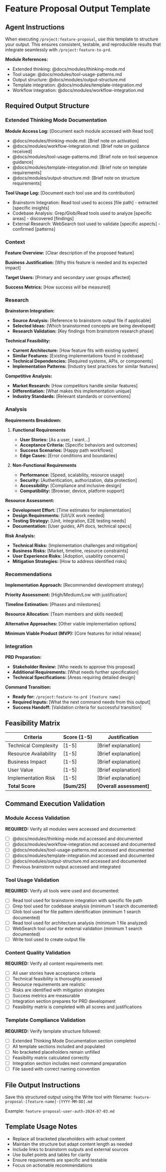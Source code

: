# Feature Proposal Output Template

## Agent Instructions

When executing `/project:feature-proposal`, use this template to structure your output. This ensures consistent, testable, and reproducible results that integrate seamlessly with `/project:feature-to-prd`.

**Module References:**
- Extended thinking: @docs/modules/thinking-mode.md
- Tool usage: @docs/modules/tool-usage-patterns.md  
- Output structure: @docs/modules/output-structure.md
- Template integration: @docs/modules/template-integration.md
- Workflow integration: @docs/modules/workflow-integration.md

## Required Output Structure

### Extended Thinking Mode Documentation
**Module Access Log:** [Document each module accessed with Read tool]
- @docs/modules/thinking-mode.md: [Brief note on activation]
- @docs/modules/workflow-integration.md: [Brief note on guidance received]
- @docs/modules/tool-usage-patterns.md: [Brief note on tool sequence guidance]
- @docs/modules/template-integration.md: [Brief note on template requirements]
- @docs/modules/output-structure.md: [Brief note on structure requirements]

**Tool Usage Log:** [Document each tool use and its contribution]
- Brainstorm Integration: Read tool used to access [file path] - extracted [specific insights]
- Codebase Analysis: Grep/Glob/Read tools used to analyze [specific areas] - discovered [findings]
- External Research: WebSearch tool used to validate [specific aspects] - confirmed [patterns]

### Context
**Feature Overview:** [Clear description of the proposed feature]

**Business Justification:** [Why this feature is needed and its expected impact]

**Target Users:** [Primary and secondary user groups affected]

**Success Metrics:** [How success will be measured]

### Research
**Brainstorm Integration:**
- **Source Analysis:** [Reference to brainstorm output file if applicable]
- **Selected Ideas:** [Which brainstormed concepts are being developed]
- **Research Validation:** [Key findings from brainstorm research phase]

**Technical Feasibility:**
- **Current Architecture:** [How feature fits with existing system]
- **Similar Features:** [Existing implementations found in codebase]
- **Technical Dependencies:** [Required systems, APIs, or components]
- **Implementation Patterns:** [Industry best practices for similar features]

**Competitive Analysis:**
- **Market Research:** [How competitors handle similar features]
- **Differentiation:** [What makes this implementation unique]
- **Industry Standards:** [Relevant standards or conventions]

### Analysis
**Requirements Breakdown:**
1. **Functional Requirements**
   - **User Stories:** [As a user, I want...]
   - **Acceptance Criteria:** [Specific behaviors and outcomes]
   - **Success Scenarios:** [Happy path workflows]
   - **Edge Cases:** [Error conditions and boundaries]

2. **Non-Functional Requirements**
   - **Performance:** [Speed, scalability, resource usage]
   - **Security:** [Authentication, authorization, data protection]
   - **Accessibility:** [Compliance and inclusive design]
   - **Compatibility:** [Browser, device, platform support]

**Resource Assessment:**
- **Development Effort:** [Time estimates for implementation]
- **Design Requirements:** [UI/UX work needed]
- **Testing Strategy:** [Unit, integration, E2E testing needs]
- **Documentation:** [User guides, API docs, technical specs]

**Risk Analysis:**
- **Technical Risks:** [Implementation challenges and mitigation]
- **Business Risks:** [Market, timeline, resource constraints]
- **User Experience Risks:** [Adoption, usability concerns]
- **Mitigation Strategies:** [How to address identified risks]

### Recommendations
**Implementation Approach:** [Recommended development strategy]

**Priority Assessment:** [High/Medium/Low with justification]

**Timeline Estimation:** [Phases and milestones]

**Resource Allocation:** [Team members and skills needed]

**Alternative Approaches:** [Other viable implementation options]

**Minimum Viable Product (MVP):** [Core features for initial release]

### Integration
**PRD Preparation:**
- **Stakeholder Review:** [Who needs to approve this proposal]
- **Additional Requirements:** [What needs further specification]
- **Technical Specifications:** [Areas requiring detailed design]

**Command Transition:**
- **Ready for:** `/project:feature-to-prd [feature name]`
- **Required Inputs:** [What the next command needs from this output]
- **Success Handoff:** [Validation criteria for successful transition]

## Feasibility Matrix

| Criteria | Score (1-5) | Justification |
|----------|-------------|---------------|
| Technical Complexity | [1-5] | [Brief explanation] |
| Resource Availability | [1-5] | [Brief explanation] |
| Business Impact | [1-5] | [Brief explanation] |
| User Value | [1-5] | [Brief explanation] |
| Implementation Risk | [1-5] | [Brief explanation] |
| **Total Score** | **[Sum/25]** | **[Overall assessment]** |

## Command Execution Validation

### Module Access Validation
**REQUIRED:** Verify all modules were accessed and documented:
- [ ] @docs/modules/thinking-mode.md accessed and documented
- [ ] @docs/modules/workflow-integration.md accessed and documented  
- [ ] @docs/modules/tool-usage-patterns.md accessed and documented
- [ ] @docs/modules/template-integration.md accessed and documented
- [ ] @docs/modules/output-structure.md accessed and documented
- [ ] Previous brainstorm output accessed and integrated

### Tool Usage Validation
**REQUIRED:** Verify all tools were used and documented:
- [ ] Read tool used for brainstorm integration with specific file path
- [ ] Grep tool used for codebase analysis (minimum 1 search documented)
- [ ] Glob tool used for file pattern identification (minimum 1 search documented)
- [ ] Read tool used for architecture analysis (minimum 1 file analyzed)
- [ ] WebSearch tool used for external validation (minimum 1 search documented)
- [ ] Write tool used to create output file

### Content Quality Validation
**REQUIRED:** Verify all content requirements met:
- [ ] All user stories have acceptance criteria
- [ ] Technical feasibility is thoroughly assessed
- [ ] Resource requirements are realistic
- [ ] Risks are identified with mitigation strategies
- [ ] Success metrics are measurable
- [ ] Integration section prepares for PRD development
- [ ] Feasibility matrix is completed with all scores and justifications

### Template Compliance Validation
**REQUIRED:** Verify template structure followed:
- [ ] Extended Thinking Mode Documentation section completed
- [ ] All template sections included and populated
- [ ] No bracketed placeholders remain unfilled
- [ ] Feasibility matrix calculated correctly
- [ ] Integration section includes next command preparation
- [ ] File saved with correct naming convention

## File Output Instructions

Save this structured output using the Write tool with filename:
`feature-proposal-[feature-name]-[YYYY-MM-DD].md`

Example: `feature-proposal-user-auth-2024-07-03.md`

## Template Usage Notes

- Replace all bracketed placeholders with actual content
- Maintain the structure but adapt content length as needed
- Include links to brainstorm outputs and external sources
- Use bullet points and tables for clarity
- Ensure requirements are specific and testable
- Focus on actionable recommendations